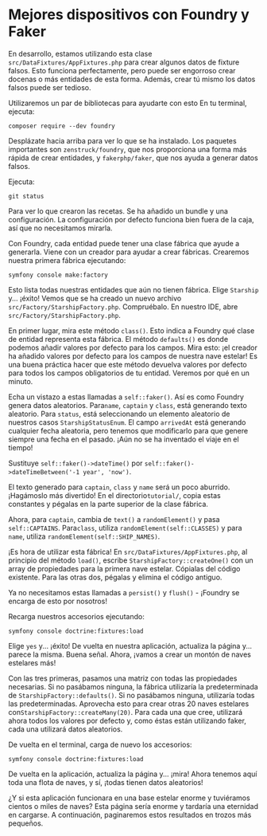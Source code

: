 # Mejores dispositivos con Foundry y Faker

En desarrollo, estamos utilizando esta clase `src/DataFixtures/AppFixtures.php` para crear algunos datos de fixture falsos. Esto funciona perfectamente, pero puede ser engorroso crear docenas o más entidades de esta forma. Además, crear tú mismo los datos falsos puede ser tedioso.

Utilizaremos un par de bibliotecas para ayudarte con esto En tu terminal, ejecuta:

```terminal
composer require --dev foundry
```

Desplázate hacia arriba para ver lo que se ha instalado. Los paquetes importantes son `zenstruck/foundry`, que nos proporciona una forma más rápida de crear entidades, y `fakerphp/faker`, que nos ayuda a generar datos falsos.

Ejecuta:

```terminal
git status
```

Para ver lo que crearon las recetas. Se ha añadido un bundle y una configuración. La configuración por defecto funciona bien fuera de la caja, así que no necesitamos mirarla.

Con Foundry, cada entidad puede tener una clase fábrica que ayude a generarla. Viene con un creador para ayudar a crear fábricas. Crearemos nuestra primera fábrica ejecutando:

```terminal
symfony console make:factory
```

Esto lista todas nuestras entidades que aún no tienen fábrica. Elige `Starship` y... ¡éxito! Vemos que se ha creado un nuevo archivo `src/Factory/StarshipFactory.php`. Compruébalo. En nuestro IDE, abre `src/Factory/StarshipFactory.php`.

En primer lugar, mira este método `class()`. Esto indica a Foundry qué clase de entidad representa esta fábrica. El método `defaults()` es donde podemos añadir valores por defecto para los campos. Mira esto: ¡el creador ha añadido valores por defecto para los campos de nuestra nave estelar! Es una buena práctica hacer que este método devuelva valores por defecto para todos los campos obligatorios de tu entidad. Veremos por qué en un minuto.

Echa un vistazo a estas llamadas a `self::faker()`. Así es como Foundry genera datos aleatorios. Para`name`, `captain` y `class`, está generando texto aleatorio. Para `status`, está seleccionando un elemento aleatorio de nuestros casos `StarshipStatusEnum`. El campo `arrivedAt` está generando cualquier fecha aleatoria, pero tenemos que modificarlo para que genere siempre una fecha en el pasado. ¡Aún no se ha inventado el viaje en el tiempo!

Sustituye `self::faker()->dateTime()` por `self::faker()->dateTimeBetween('-1 year', 'now')`.

El texto generado para `captain`, `class` y `name` será un poco aburrido. ¡Hagámoslo más divertido! En el directorio`tutorial/`, copia estas constantes y pégalas en la parte superior de la clase fábrica.

Ahora, para `captain`, cambia de `text()` a `randomElement()` y pasa `self::CAPTAINS`. Para`class`, utiliza `randomElement(self::CLASSES)` y para `name`, utiliza `randomElement(self::SHIP_NAMES)`.

¡Es hora de utilizar esta fábrica! En `src/DataFixtures/AppFixtures.php`, al principio del método `load()`, escribe `StarshipFactory::createOne()` con un array de propiedades para la primera nave estelar. Cópialas del código existente. Para las otras dos, pégalas y elimina el código antiguo.

Ya no necesitamos estas llamadas a `persist()` y `flush()` - ¡Foundry se encarga de esto por nosotros!

Recarga nuestros accesorios ejecutando:

```terminal
symfony console doctrine:fixtures:load
```

Elige `yes` y... ¡éxito! De vuelta en nuestra aplicación, actualiza la página y... parece la misma. Buena señal. Ahora, ¡vamos a crear un montón de naves estelares más!

Con las tres primeras, pasamos una matriz con todas las propiedades necesarias. Si no pasábamos ninguna, la fábrica utilizaría la predeterminada de `StarshipFactory::defaults()`. Si no pasábamos ninguna, utilizaría todas las predeterminadas. Aprovecha esto para crear otras 20 naves estelares con`StarshipFactory::createMany(20)`. Para cada una que cree, utilizará ahora todos los valores por defecto y, como éstas están utilizando faker, cada una utilizará datos aleatorios.

De vuelta en el terminal, carga de nuevo los accesorios:

```terminal
symfony console doctrine:fixtures:load
```

De vuelta en la aplicación, actualiza la página y... ¡mira! Ahora tenemos aquí toda una flota de naves, y sí, ¡todas tienen datos aleatorios!

¿Y si esta aplicación funcionara en una base estelar enorme y tuviéramos cientos o miles de naves? Esta página sería enorme y tardaría una eternidad en cargarse. A continuación, paginaremos estos resultados en trozos más pequeños.
